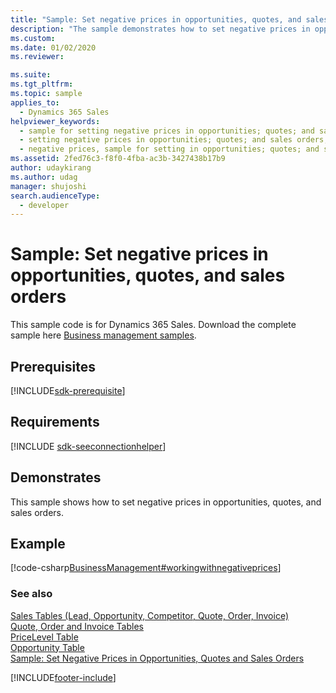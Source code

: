 ```yaml
---
title: "Sample: Set negative prices in opportunities, quotes, and sales orders (Dynamics 365 Sales)"
description: "The sample demonstrates how to set negative prices in opportunities, quotes, and sales orders."
ms.custom: 
ms.date: 01/02/2020
ms.reviewer: 

ms.suite: 
ms.tgt_pltfrm: 
ms.topic: sample
applies_to: 
  - Dynamics 365 Sales
helpviewer_keywords: 
  - sample for setting negative prices in opportunities; quotes; and sales orders
  - setting negative prices in opportunities; quotes; and sales orders, quote entities sample
  - negative prices, sample for setting in opportunities; quotes; and sales orders
ms.assetid: 2fed76c3-f8f0-4fba-ac3b-3427438b17b9
author: udaykirang
ms.author: udag
manager: shujoshi
search.audienceType: 
  - developer
---
```

# Sample: Set negative prices in opportunities, quotes, and sales orders

This sample code is for Dynamics 365 Sales. Download the complete sample here [Business management samples](https://github.com/microsoft/Dynamics365-Apps-Samples/tree/master/sales/SetNegativePricesOpportunitiesQuotesSales).

## Prerequisites
[!INCLUDE[sdk-prerequisite](../../includes/sdk-prerequisite.md)]
   
## Requirements  
[!INCLUDE [sdk-seeconnectionhelper](../../includes/sdk-seeconnectionhelper.md)]
  
## Demonstrates  
 This sample shows how to set negative prices in opportunities, quotes, and sales orders.  
  
## Example  
 [!code-csharp[BusinessManagement#workingwithnegativeprices](../../snippets/csharp/CRMV8/businessmanagement/cs/workingwithnegativeprices.cs#workingwithnegativeprices)]  
  
### See also  
 [Sales Tables (Lead, Opportunity, Competitor, Quote, Order, Invoice)](sales-entities-lead-opportunity-competitor-quote-order-invoice.md)   
 [Quote, Order and Invoice Tables](quote-order-invoice-entities.md)   
 [PriceLevel Table](entities/pricelevel.md)   
 [Opportunity Table](entities/opportunity.md)   
 [Sample: Set Negative Prices in Opportunities, Quotes and Sales Orders](sample-set-negative-prices-opportunities-quotes-sales-orders.md)


[!INCLUDE[footer-include](../../includes/footer-banner.md)]
